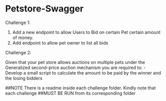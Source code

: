 # Petstore-Swagger
Challenge 1:
1. Add a new endpoint to allow Users to Bid on certain Pet certain amount of money.
2. Add endpoint to allow pet owner to list all bids 

Challenge 2: 

Given that your pet store allows auctions on multiple pets under the Generalized second-price auction mechanism you are required to: - Develop a small script to calculate the amount to be paid by the winner and the losing bidders

##NOTE
There is a readme inside each challenge folder. Kindly note that each challenge ##MUST BE RUN from its corresponding folder
